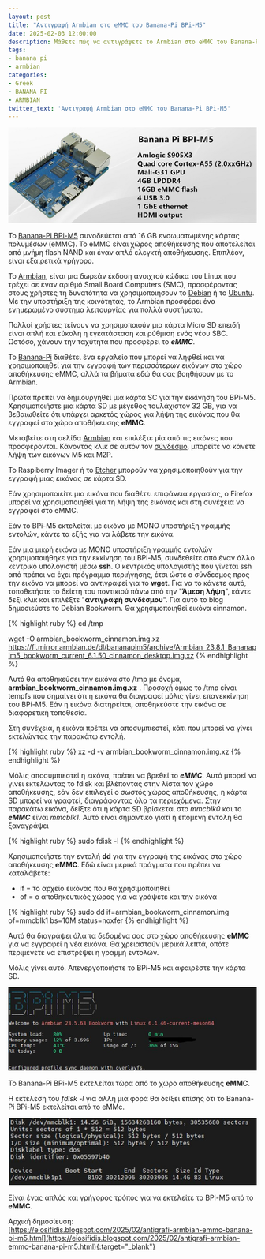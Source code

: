 ```yaml
---
layout: post
title: "Αντιγραφή Armbian στο eMMC του Banana-Pi BPi-M5"
date: 2025-02-03 12:00:00
description: Μάθετε πώς να αντιγράψετε το Armbian στο eMMC του Banana-Pi BPi-M5 για γρηγορότερη απόδοση. Ολοκληρωμένος οδηγός με βήματα για εγκατάσταση και ρύθμιση
tags:
- banana pi
- armbian
categories:
- Greek
- BANANA PI
- ARMBIAN
twitter_text: 'Αντιγραφή Armbian στο eMMC του Banana-Pi BPi-M5'
---
```


![Banana Pi M5](/post_images/bananapi/m5/Banana_Pi_BPI-M5.jpg "Banana Pi M5")

Το [Banana-Pi BPi-M5](https://wiki.banana-pi.org/Banana_Pi_BPI-M5?rel=iosifidis.gr) συνοδεύεται από 16 GB ενσωματωμένης κάρτας πολυμέσων (eMMC). Το eMMC είναι χώρος αποθήκευσης που αποτελείται από μνήμη flash NAND και έναν απλό ελεγκτή αποθήκευσης. Επιπλέον, είναι εξαιρετικά γρήγορο.

Το [Armbian](https://armbian.com/?rel=iosifidis.gr), είναι μια δωρεάν έκδοση ανοιχτού κώδικα του Linux που τρέχει σε έναν αριθμό Small Board Computers (SMC), προσφέροντας στους χρήστες τη δυνατότητα να χρησιμοποιήσουν το [Debian](https://debian.org/?rel=iosifidis.gr) ή το [Ubuntu](https://ubuntu.com/?rel=iosifidis.gr). Με την υποστήριξη της κοινότητας, το Armbian προσφέρει ένα ενημερωμένο σύστημα λειτουργίας για πολλά συστήματα.

Πολλοί χρήστες τείνουν να χρησιμοποιούν μια κάρτα Micro SD επειδή είναι απλή και εύκολη η εγκατάσταση και ρύθμιση ενός νέου SBC. Ωστόσο, χάνουν την ταχύτητα που προσφέρει το **_eMMC_**.

Το [Banana-Pi](https://banana-pi.org/?rel=iosifidis.gr) διαθέτει ένα εργαλείο που μπορεί να ληφθεί και να χρησιμοποιηθεί για την εγγραφή των περισσότερων εικόνων στο χώρο αποθήκευσης eMMC, αλλά τα βήματα εδώ θα σας βοηθήσουν με το Armbian.

Πρώτα πρέπει να δημιουργηθεί μια κάρτα SC για την εκκίνηση του BPi-M5. Χρησιμοποιήστε μια κάρτα SD με μέγεθος τουλάχιστον 32 GB, για να βεβαιωθείτε ότι υπάρχει αρκετός χώρος για λήψη της εικόνας που θα εγγραφεί στο χώρο αποθήκευσης **eMMC**.

Μεταβείτε στη σελίδα [Armbian](https://armbian.com/?rel=iosifidis.gr) και επιλέξτε μία από τις εικόνες που προσφέρονται. Κάνοντας κλικ σε αυτόν τον [σύνδεσμο](https://www.armbian.com/bananapi-m5/?rel=iosifidis.gr), μπορείτε να κάνετε λήψη των εικόνων M5 και M2P.

Το Raspiberry Imager ή το [Etcher](https://etcher.balena.io/?rel=iosifidis.gr) μπορούν να χρησιμοποιηθούν για την εγγραφή μιας εικόνας σε κάρτα SD.

Εάν χρησιμοποιείτε μια εικόνα που διαθέτει επιφάνεια εργασίας, ο Firefox μπορεί να χρησιμοποιηθεί για τη λήψη της εικόνας και στη συνέχεια να εγγραφεί στο eMMC.

Εάν το BPi-M5 εκτελείται με εικόνα με ΜΟΝΟ υποστήριξη γραμμής εντολών, κάντε τα εξής για να λάβετε την εικόνα.

Εάν μια μικρή εικόνα με ΜΟΝΟ υποστήριξη γραμμής εντολών χρησιμοποιήθηκε για την εκκίνηση του BPi-M5, συνδεθείτε από έναν άλλο κεντρικό υπολογιστή μέσω **ssh**. Ο κεντρικός υπολογιστής που γίνεται ssh από πρέπει να έχει πρόγραμμα περιήγησης, έτσι ώστε ο σύνδεσμος προς την εικόνα να μπορεί να αντιγραφεί για το **wget**. Για να το κάνετε αυτό, τοποθετήστε το δείκτη του ποντικιού πάνω από την "**Άμεση λήψη**", κάντε δεξί κλικ και επιλέξτε "**αντιγραφή συνδέσμου**". Για αυτό το blog δημοσιεύστε το Debian Bookworm. Θα χρησιμοποιηθεί εικόνα cinnamon.

{% highlight ruby %}
cd /tmp   

wget -O armbian_bookworm_cinnamon.img.xz https://fi.mirror.armbian.de/dl/bananapim5/archive/Armbian_23.8.1_Bananapim5_bookworm_current_6.1.50_cinnamon_desktop.img.xz
{% endhighlight %}
  
Αυτό θα αποθηκεύσει την εικόνα στο /tmp με όνομα, **armbian\_bookworm\_cinnamon.img.xz** . Προσοχή όμως το /tmp είναι tempfs που σημαίνει ότι η εικόνα θα διαγραφεί μόλις γίνει επανεκκίνηση του BPi-M5. Εάν η εικόνα διατηρείται, αποθηκεύστε την εικόνα σε διαφορετική τοποθεσία.

Στη συνέχεια, η εικόνα πρέπει να αποσυμπιεστεί, κάτι που μπορεί να γίνει εκτελώντας την παρακάτω εντολή.

{% highlight ruby %}
xz -d -v armbian_bookworm_cinnamon.img.xz
{% endhighlight %}

Μόλις αποσυμπιεστεί η εικόνα, πρέπει να βρεθεί το **_eMMC_**. Αυτό μπορεί να γίνει εκτελώντας το fdisk και βλέποντας στην λίστα τον χώρο αποθήκευσης, εάν δεν επιλεγεί ο σωστός χώρος αποθήκευσης, η κάρτα SD μπορεί να γραφτεί, διαγράφοντας όλα τα περιεχόμενα. Στην παρακάτω εικόνα, δείξτε ότι η κάρτα SD βρίσκεται στο _mmcblk0_ και το **_eMMC_** είναι _mmcblk1_. Αυτό είναι σημαντικό γιατί η επόμενη εντολή θα ξαναγράψει

{% highlight ruby %}
sudo fdisk -l
{% endhighlight %}

Χρησιμοποιήστε την εντολή **dd** για την εγγραφή της εικόνας στο χώρο αποθήκευσης **eMMC**. Εδώ είναι μερικά πράγματα που πρέπει να καταλάβετε:

*   if = το αρχείο εικόνας που θα χρησιμοποιηθεί
*   of = ο αποθηκευτικός χώρος για να γράψετε και την εικόνα

{% highlight ruby %}
sudo dd if=armbian_bookworm_cinnamon.img of=mmcblk1 bs=10M status=noxfer
{% endhighlight %}

Αυτό θα διαγράψει όλα τα δεδομένα σας στο χώρο αποθήκευσης **eMMC** για να εγγραφεί η νέα εικόνα. Θα χρειαστούν μερικά λεπτά, οπότε περιμένετε να επιστρέψει η γραμμή εντολών.

Μόλις γίνει αυτό. Απενεργοποιήστε το BPi-M5 και αφαιρέστε την κάρτα SD.

![Banana Pi M5](/post_images/bananapi/m5/bpi-mi5-ssh.jpg "Banana Pi M5")

Το Banana-Pi BPi-M5 εκτελείται τώρα από το χώρο αποθήκευσης **eMMC**.

Η εκτέλεση του _fdisk -l_ για άλλη μια φορά θα δείξει επίσης ότι το Banana-Pi BPi-M5 εκτελείται από το eMMc.

![Banana Pi M5 fdisk](/post_images/bananapi/m5/bpi-mi5-fdisk.jpg "Banana Pi M5 fdisk")

Είναι ένας απλός και γρήγορος τρόπος για να εκτελείτε το BPi-M5 από το **eMMC**.

Αρχική δημοσίευση:  
[https://eiosifidis.blogspot.com/2025/02/antigrafi-armbian-emmc-banana-pi-m5.html](https://eiosifidis.blogspot.com/2025/02/antigrafi-armbian-emmc-banana-pi-m5.html){:target="_blank"}

